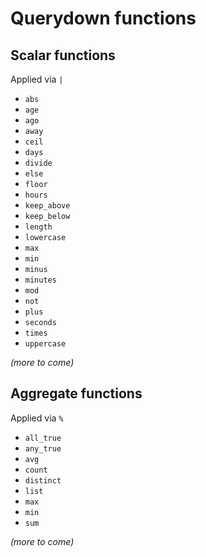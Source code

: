 # Querydown functions

## Scalar functions

Applied via `|`

- `abs`
- `age`
- `ago`
- `away`
- `ceil`
- `days`
- `divide`
- `else`
- `floor`
- `hours`
- `keep_above`
- `keep_below`
- `length`
- `lowercase`
- `max`
- `min`
- `minus`
- `minutes`
- `mod`
- `not`
- `plus`
- `seconds`
- `times`
- `uppercase`

_(more to come)_

## Aggregate functions

Applied via `%`

- `all_true`
- `any_true`
- `avg`
- `count`
- `distinct`
- `list`
- `max`
- `min`
- `sum`

_(more to come)_

